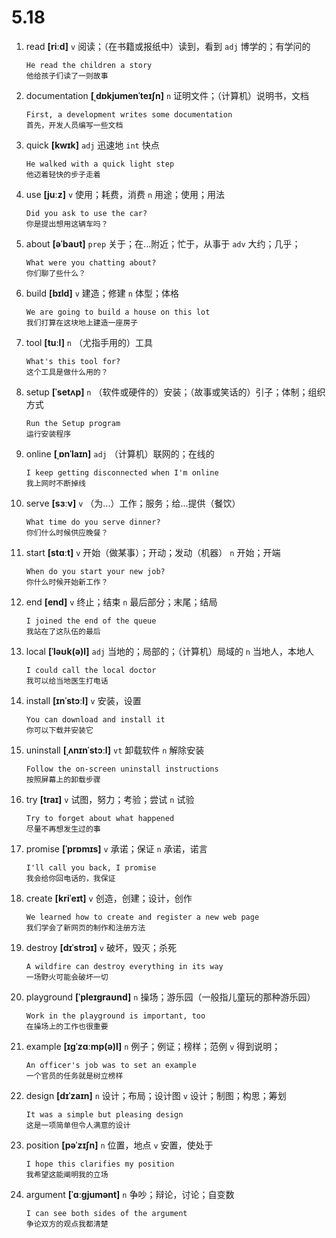 # 5.18

1. read **[riːd]** `v` 阅读；（在书籍或报纸中）读到，看到 `adj` 博学的；有学问的

   ```
   He read the children a story
   他给孩子们读了一则故事
   ```

2. documentation **[ˌdɒkjumenˈteɪʃn]** `n` 证明文件；（计算机）说明书，文档

   ```
   First, a development writes some documentation
   首先，开发人员编写一些文档
   ```

3. quick **[kwɪk]** `adj` 迅速地 `int` 快点

   ```
   He walked with a quick light step
   他迈着轻快的步子走着
   ```

4. use **[juːz]** `v` 使用；耗费，消费 `n` 用途；使用；用法

   ```
   Did you ask to use the car?
   你是提出想用这辆车吗？
   ```

5. about **[əˈbaʊt]** `prep` 关于；在...附近；忙于，从事于 `adv` 大约；几乎；

   ```
   What were you chatting about?
   你们聊了些什么？
   ```

6. build **[bɪld]** `v` 建造；修建 `n` 体型；体格

   ```
   We are going to build a house on this lot
   我们打算在这块地上建造一座房子
   ```

7. tool **[tuːl]** `n` （尤指手用的）工具

   ```
   What's this tool for?
   这个工具是做什么用的？
   ```

8. setup **[ˈsetʌp]** `n` （软件或硬件的）安装；（故事或笑话的）引子；体制；组织方式

   ```
   Run the Setup program
   运行安装程序
   ```

9. online **[ˌɒnˈlaɪn]** `adj` （计算机）联网的；在线的

   ```
   I keep getting disconnected when I'm online
   我上网时不断掉线
   ```

10. serve **[sɜːv]** `v` （为...）工作；服务；给...提供（餐饮）

    ```
    What time do you serve dinner?
    你们什么时候供应晚餐？
    ```

11. start **[stɑːt]** `v` 开始（做某事）；开动；发动（机器） `n` 开始；开端

    ```
    When do you start your new job?
    你什么时候开始新工作？
    ```

12. end **[end]** `v` 终止；结束 `n` 最后部分；末尾；结局

    ```
    I joined the end of the queue
    我站在了这队伍的最后
    ```

13. local **[ˈləʊk(ə)l]** `adj` 当地的；局部的；（计算机）局域的 `n` 当地人，本地人

    ```
    I could call the local doctor
    我可以给当地医生打电话
    ```

14. install **[ɪnˈstɔːl]** `v` 安装，设置

    ```
    You can download and install it
    你可以下载并安装它
    ```

15. uninstall **[ˌʌnɪnˈstɔːl]** `vt` 卸载软件 `n` 解除安装

    ```
    Follow the on-screen uninstall instructions
    按照屏幕上的卸载步骤
    ```

16. try **[traɪ]** `v` 试图，努力；考验；尝试 `n` 试验

    ```
    Try to forget about what happened
    尽量不再想发生过的事
    ```

17. promise **[ˈprɒmɪs]** `v` 承诺；保证 `n` 承诺，诺言

    ```
    I'll call you back, I promise
    我会给你回电话的，我保证
    ```

18. create **[kriˈeɪt]** `v` 创造，创建；设计，创作

    ```
    We learned how to create and register a new web page
    我们学会了新网页的制作和注册方法
    ```

19. destroy **[dɪˈstrɔɪ]** `v` 破坏，毁灭；杀死

    ```
    A wildfire can destroy everything in its way
    一场野火可能会破坏一切
    ```

20. playground **[ˈpleɪɡraʊnd]** `n` 操场；游乐园（一般指儿童玩的那种游乐园）

    ```
    Work in the playground is important, too
    在操场上的工作也很重要
    ```

21. example **[ɪɡˈzɑːmp(ə)l]** `n` 例子；例证；榜样；范例 `v` 得到说明；

    ```
    An officer's job was to set an example
    一个官员的任务就是树立榜样
    ```

22. design **[dɪˈzaɪn]** `n` 设计；布局；设计图 `v` 设计；制图；构思；筹划

    ```
    It was a simple but pleasing design
    这是一项简单但令人满意的设计
    ```

23. position **[pəˈzɪʃn]** `n` 位置，地点 `v` 安置，使处于

    ```
    I hope this clarifies my position
    我希望这能阐明我的立场
    ```

24. argument **[ˈɑːɡjumənt]** `n` 争吵；辩论，讨论；自变数

    ```
    I can see both sides of the argument
    争论双方的观点我都清楚
    ```
